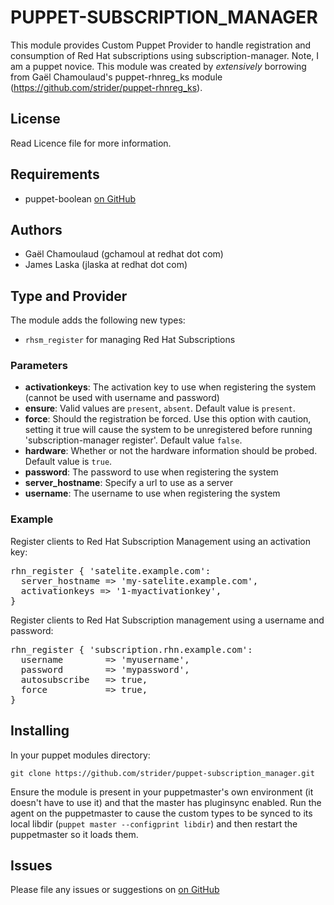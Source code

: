 # PUPPET-SUBSCRIPTION_MANAGER

This module provides Custom Puppet Provider to handle registration and consumption of Red Hat subscriptions using subscription-manager.  Note, I am a puppet novice.  This module was created by *extensively* borrowing from Gaël Chamoulaud's puppet-rhnreg_ks module (https://github.com/strider/puppet-rhnreg_ks).

## License

Read Licence file for more information.

## Requirements
* puppet-boolean [on GitHub](https://github.com/adrienthebo/puppet-boolean)

## Authors
* Gaël Chamoulaud (gchamoul at redhat dot com)
* James Laska (jlaska at redhat dot com)

## Type and Provider

The module adds the following new types:

* `rhsm_register` for managing Red Hat Subscriptions

### Parameters

- **activationkeys**: The activation key to use when registering the system (cannot be used with username and password)
- **ensure**: Valid values are `present`, `absent`. Default value is `present`.
- **force**: Should the registration be forced. Use this option with caution, setting it true will cause the system to be unregistered before running 'subscription-manager register'. Default value `false`.
- **hardware**: Whether or not the hardware information should be probed. Default value is `true`.
- **password**: The password to use when registering the system
- **server_hostname**: Specify a url to use as a server
- **username**: The username to use when registering the system

### Example

Register clients to Red Hat Subscription Management using an activation key:

<pre>
rhn_register { 'satelite.example.com':
  server_hostname => 'my-satelite.example.com',
  activationkeys => '1-myactivationkey',
}
</pre>

Register clients to Red Hat Subscription management using a username and password:

<pre>
rhn_register { 'subscription.rhn.example.com':
  username        => 'myusername',
  password        => 'mypassword',
  autosubscribe   => true,
  force           => true,
}
</pre>


## Installing

In your puppet modules directory:

    git clone https://github.com/strider/puppet-subscription_manager.git

Ensure the module is present in your puppetmaster's own environment (it doesn't
have to use it) and that the master has pluginsync enabled.  Run the agent on
the puppetmaster to cause the custom types to be synced to its local libdir
(`puppet master --configprint libdir`) and then restart the puppetmaster so it
loads them.

## Issues

Please file any issues or suggestions on [on GitHub](https://github.com/strider/puppet-subscription_manager/issues)

